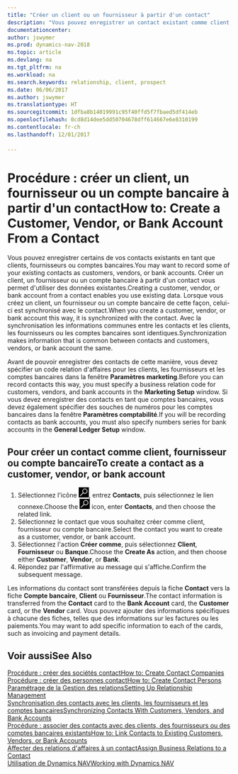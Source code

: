 ```yaml
---
title: "Créer un client ou un fournisseur à partir d'un contact"
description: "Vous pouvez enregistrer un contact existant comme client, fournisseur, ou compte bancaire à l'aide des données existantes et spécifier une relation d'affaires."
documentationcenter: 
author: jswymer
ms.prod: dynamics-nav-2018
ms.topic: article
ms.devlang: na
ms.tgt_pltfrm: na
ms.workload: na
ms.search.keywords: relationship, client, prospect
ms.date: 06/06/2017
ms.author: jswymer
ms.translationtype: HT
ms.sourcegitcommit: 1dfba8b14019991c95f40ffd5f7fbaed5df414eb
ms.openlocfilehash: 0cd8d14dee5dd50704678dff614667e6e8310199
ms.contentlocale: fr-ch
ms.lasthandoff: 12/01/2017

---
```

# <a name="how-to-create-a-customer-vendor-or-bank-account-from-a-contact"></a><span data-ttu-id="10d8f-103">Procédure : créer un client, un fournisseur ou un compte bancaire à partir d'un contact</span><span class="sxs-lookup"><span data-stu-id="10d8f-103">How to: Create a Customer, Vendor, or Bank Account From a Contact</span></span>
<span data-ttu-id="10d8f-104">Vous pouvez enregistrer certains de vos contacts existants en tant que clients, fournisseurs ou comptes bancaires.</span><span class="sxs-lookup"><span data-stu-id="10d8f-104">You may want to record some of your existing contacts as customers, vendors, or bank accounts.</span></span> <span data-ttu-id="10d8f-105">Créer un client, un fournisseur ou un compte bancaire à partir d'un contact vous permet d'utiliser des données existantes.</span><span class="sxs-lookup"><span data-stu-id="10d8f-105">Creating a customer, vendor, or bank account from a contact enables you use existing data.</span></span> <span data-ttu-id="10d8f-106">Lorsque vous créez un client, un fournisseur ou un compte bancaire de cette façon, celui-ci est synchronisé avec le contact.</span><span class="sxs-lookup"><span data-stu-id="10d8f-106">When you create a customer, vendor, or bank account this way, it is synchronized with the contact.</span></span> <span data-ttu-id="10d8f-107">Avec la synchronisation les informations communes entre les contacts et les clients, les fournisseurs ou les comptes bancaires sont identiques.</span><span class="sxs-lookup"><span data-stu-id="10d8f-107">Synchronization makes information that is common between contacts and customers, vendors, or bank account the same.</span></span>

<span data-ttu-id="10d8f-108">Avant de pouvoir enregistrer des contacts de cette manière, vous devez spécifier un code relation d'affaires pour les clients, les fournisseurs et les comptes bancaires dans la fenêtre **Paramètres marketing**.</span><span class="sxs-lookup"><span data-stu-id="10d8f-108">Before you can record contacts this way, you must specify a business relation code for customers, vendors, and bank accounts in the **Marketing Setup** window.</span></span> <span data-ttu-id="10d8f-109">Si vous devez enregistrer des contacts en tant que comptes bancaires, vous devez également spécifier des souches de numéros pour les comptes bancaires dans la fenêtre **Paramètres comptabilité**.</span><span class="sxs-lookup"><span data-stu-id="10d8f-109">If you will be recording contacts as bank accounts, you must also specify numbers series for bank accounts in the **General Ledger Setup** window.</span></span>

## <a name="to-create-a-contact-as-a-customer-vendor-or-bank-account"></a><span data-ttu-id="10d8f-110">Pour créer un contact comme client, fournisseur ou compte bancaire</span><span class="sxs-lookup"><span data-stu-id="10d8f-110">To create a contact as a customer, vendor, or bank account</span></span>
1. <span data-ttu-id="10d8f-111">Sélectionnez l'icône ![Page ou état pour la recherche](media/ui-search/search_small.png "Page ou état pour la recherche"), entrez **Contacts**, puis sélectionnez le lien connexe.</span><span class="sxs-lookup"><span data-stu-id="10d8f-111">Choose the ![Search for Page or Report](media/ui-search/search_small.png "Search for Page or Report icon") icon, enter **Contacts**, and then choose the related link.</span></span>
2. <span data-ttu-id="10d8f-112">Sélectionnez le contact que vous souhaitez créer comme client, fournisseur ou compte bancaire.</span><span class="sxs-lookup"><span data-stu-id="10d8f-112">Select the contact you want to create as a customer, vendor, or bank account.</span></span>
3. <span data-ttu-id="10d8f-113">Sélectionnez l'action **Créer comme**, puis sélectionnez **Client**, **Fournisseur** ou **Banque**.</span><span class="sxs-lookup"><span data-stu-id="10d8f-113">Choose the **Create As** action, and then choose either **Customer**, **Vendor**, or **Bank**.</span></span>
4. <span data-ttu-id="10d8f-114">Répondez par l'affirmative au message qui s'affiche.</span><span class="sxs-lookup"><span data-stu-id="10d8f-114">Confirm the subsequent message.</span></span>

<span data-ttu-id="10d8f-115">Les informations du contact sont transférées depuis la fiche **Contact** vers la fiche **Compte bancaire**, **Client** ou **Fournisseur**.</span><span class="sxs-lookup"><span data-stu-id="10d8f-115">The contact information is transferred from the **Contact** card to the **Bank Account** card, the **Customer** card, or the **Vendor** card.</span></span> <span data-ttu-id="10d8f-116">Vous pouvez ajouter des informations spécifiques à chacune des fiches, telles que des informations sur les factures ou les paiements.</span><span class="sxs-lookup"><span data-stu-id="10d8f-116">You may want to add specific information to each of the cards, such as invoicing and payment details.</span></span>

## <a name="see-also"></a><span data-ttu-id="10d8f-117">Voir aussi</span><span class="sxs-lookup"><span data-stu-id="10d8f-117">See Also</span></span>
[<span data-ttu-id="10d8f-118">Procédure : créer des sociétés contact</span><span class="sxs-lookup"><span data-stu-id="10d8f-118">How to: Create Contact Companies</span></span>](marketing-create-contact-companies.md)  
[<span data-ttu-id="10d8f-119">Procédure : créer des personnes contact</span><span class="sxs-lookup"><span data-stu-id="10d8f-119">How to: Create Contact Persons</span></span>](marketing-create-contact-persons.md)  
[<span data-ttu-id="10d8f-120">Paramétrage de la Gestion des relations</span><span class="sxs-lookup"><span data-stu-id="10d8f-120">Setting Up Relationship Management</span></span>](marketing-setup-marketing.md)  
[<span data-ttu-id="10d8f-121">Synchronisation des contacts avec les clients, les fournisseurs et les comptes bancaires</span><span class="sxs-lookup"><span data-stu-id="10d8f-121">Synchronizing Contacts With Customers, Vendors, and Bank Accounts</span></span>](marketing-synchronize-contacts-customers-vendors-bank-accounts.md)  
[<span data-ttu-id="10d8f-122">Procédure : associer des contacts avec des clients, des fournisseurs ou des comptes bancaires existants</span><span class="sxs-lookup"><span data-stu-id="10d8f-122">How to: Link Contacts to Existing Customers, Vendors, or Bank Accounts</span></span>](marketing-how-link-contact.md)  
[<span data-ttu-id="10d8f-123">Affecter des relations d'affaires à un contact</span><span class="sxs-lookup"><span data-stu-id="10d8f-123">Assign Business Relations to a Contact</span></span>](marketing-business-relations.md#AssignBusRelContact)  
[<span data-ttu-id="10d8f-124">Utilisation de Dynamics NAV</span><span class="sxs-lookup"><span data-stu-id="10d8f-124">Working with Dynamics NAV</span></span>](ui-work-product.md)

